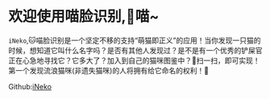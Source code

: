 # 欢迎使用喵脸识别,🐾喵~


`iNeko`,🐱喵脸识别是一个坚定不移的支持“萌猫即正义”的应用！当你发现一只猫的时候，想知道它叫什么名字吗？是否有其他人发现过？是不是有一个优秀的铲屎官正在心急地寻找它？它多大了？加入到自己的猫咪图鉴中？🐾扫一扫，即可实现！第一个发现流浪猫咪(非遗失猫咪)的人将拥有给它命名的权利！👑

Github:[iNeko](https://github.com/El-Chiang/iNeko)